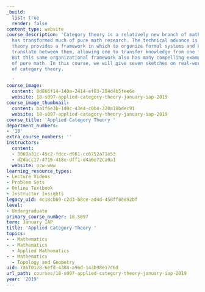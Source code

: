 ```yaml
---
_build:
  list: true
  render: false
content_type: website
course_description: 'Category theory is a relatively new branch of mathematics that
  has transformed much of pure math research. The technical advance is that category
  theory provides a framework in which to organize formal systems and by which to
  translate between them, allowing one to transfer knowledge from one field to another.
  But this same organizational framework also has many compelling examples outside
  of pure math. In this course, we will give seven sketches on real-world applications
  of category theory.

  '
course_image:
  content: 0d866f14-140a-2414-ef83-284d4b5fee6e
  website: 18-s097-applied-category-theory-january-iap-2019
course_image_thumbnail:
  content: ba1f6e3b-1d0c-43e4-c0b4-320a18bdec91
  website: 18-s097-applied-category-theory-january-iap-2019
course_title: 'Applied Category Theory '
department_numbers:
- '18'
extra_course_numbers: ''
instructors:
  content:
  - 8069a31c-45c2-fdcc-d961-cc6752a71e53
  - d2dacc17-4715-418e-dff1-d4a6e72ca9a1
  website: ocw-www
learning_resource_types:
- Lecture Videos
- Problem Sets
- Online Textbook
- Instructor Insights
legacy_uid: 4c18cb69-c2d3-b8ce-ad4d-458ff8e892bf
level:
- Undergraduate
primary_course_number: 18.S097
term: January IAP
title: 'Applied Category Theory '
topics:
- - Mathematics
- - Mathematics
  - Applied Mathematics
- - Mathematics
  - Topology and Geometry
uid: 7a6f0128-6efd-4384-a96d-143b98e17c6d
url_path: courses/18-s097-applied-category-theory-january-iap-2019
year: '2019'
---
```

